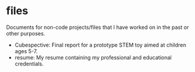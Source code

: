 # files
Documents for non-code projects/files that I have worked on in the past or other purposes.

* Cubespective: Final report for a prototype STEM toy aimed at children ages 5-7.
* resume: My resume containing my professional and educational credentials.
